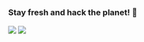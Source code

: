 
<!--
**thailh12/thailh12** is a ✨ _special_ ✨ repository because its `README.md` (this file) appears on your GitHub profile.

Here are some ideas to get you started:

- 🔭 I’m currently working on ...
- 🌱 I’m currently learning ...
- 👯 I’m looking to collaborate on ...
- 🤔 I’m looking for help with ...
- 💬 Ask me about ...
- 📫 How to reach me: ...
- 😄 Pronouns: ...
- ⚡ Fun fact: ...
-->
### Stay fresh and hack the planet! 👋

<a>
  <img align="center" src="https://github-readme-stats.vercel.app/api?username=thailh12&count_private=true&include_all_commits=true&bg_color=30,56CCF2,2F80ED&title_color=fff&text_color=fff" />
</a>
<a>
  <img align="center" src="https://github-readme-stats.vercel.app/api/top-langs/?username=thailh12&layout=compact" />
</a>
<!-- <a>
  <img align="center" src="https://github-readme-stats.vercel.app/api/wakatime?username=thailh12" />
</a>

-->


